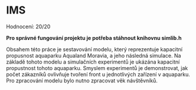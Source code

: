 # IMS

Hodnocení: 20/20

**Pro správné fungování projektu je potřeba stáhnout knihovnu simlib.h**

Obsahem této práce je sestavování modelu, který reprezentuje kapacitní propusnost aquaparku Aqualand Moravia, a jeho následná simulace. Na základě tohoto modelu a simulačních experimentů je ukázána kapacitní propustnost tohoto aquaparku. Smyslem experimentů je demonstrovat, jak počet zákazníků ovlivňuje tvoření front u jednotlivých zařízení v aquaparku. Pro zpracování modelu bylo nutno zpracovat věk návštěvníků.
